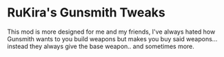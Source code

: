 # RuKira's Gunsmith Tweaks

This mod is more designed for me and my friends, I've always hated how Gunsmith wants to you build weapons but makes you buy said weapons... instead they always give the base weapon.. and sometimes more.
